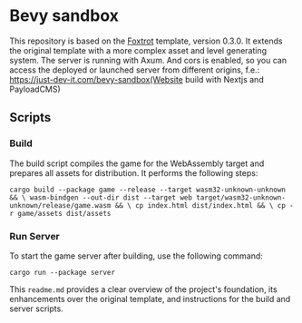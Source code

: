 # Bevy sandbox

This repository is based on the [Foxtrot](https://github.com/janhohenheim/foxtrot) template, version 0.3.0. It extends the original template with a more complex asset and level generating system. The server is running with Axum. And cors is enabled, so you can access the deployed or launched server from different origins, f.e.: https://just-dev-it.com/bevy-sandbox(Website build with Nextjs and PayloadCMS)

## Scripts

### Build

The build script compiles the game for the WebAssembly target and prepares all assets for distribution. It performs the following steps:

`
cargo build --package game --release --target wasm32-unknown-unknown && \
		wasm-bindgen --out-dir dist --target web target/wasm32-unknown-unknown/release/game.wasm && \
		cp index.html dist/index.html && \
		cp -r game/assets dist/assets
`


### Run Server

To start the game server after building, use the following command:

`
    cargo run --package server
`


This `readme.md` provides a clear overview of the project's foundation, its enhancements over the original template, and instructions for the build and server scripts.